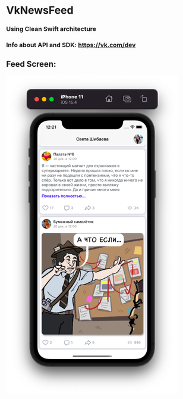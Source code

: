 # VkNewsFeed
### Using Clean Swift architecture
### Info about API and SDK: https://vk.com/dev

## Feed Screen:
![Feed](https://github.com/svetlanashibaeva/VkNewsFeed/blob/main/Screenshots/vkApp-screen1.png)
